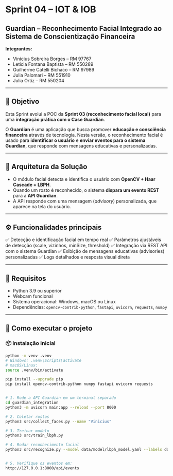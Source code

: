 # Sprint 04 – IOT & IOB
## Guardian – Reconhecimento Facial Integrado ao Sistema de Conscientização Financeira

**Integrantes:**
- Vinicius Sobreira Borges – RM 97767
- Leticia Fontana Baptista – RM 550289
- Guilherme Catelli Bichaco – RM 97989
- Julia Palomari – RM 551910
- Julia Ortiz – RM 550204

---

## 🎯 Objetivo
Esta Sprint evolui a POC da **Sprint 03 (reconhecimento facial local)** para uma **integração prática com o Case Guardian**.

O **Guardian** é uma aplicação que busca promover **educação e consciência financeira** através de tecnologia.
Nesta versão, o reconhecimento facial é usado para **identificar o usuário** e **enviar eventos para o sistema Guardian**, que responde com mensagens educativas e personalizadas.

---

## 🧠 Arquitetura da Solução


- O módulo facial detecta e identifica o usuário com **OpenCV + Haar Cascade + LBPH**.
- Quando um rosto é reconhecido, o sistema **dispara um evento REST** para a **API Guardian**.
- A API responde com uma mensagem (*advisory*) personalizada, que aparece na tela do usuário.

---

## ⚙️ Funcionalidades principais
✅ Detecção e identificação facial em tempo real
✅ Parâmetros ajustáveis de detecção (scale, vizinhos, minSize, threshold)
✅ Integração via REST API com o sistema Guardian
✅ Exibição de mensagens educativas (advisories) personalizadas
✅ Logs detalhados e resposta visual direta

---

## 🧩 Requisitos
- Python 3.9 ou superior
- Webcam funcional
- Sistema operacional: Windows, macOS ou Linux
- Dependências: `opencv-contrib-python`, `fastapi`, `uvicorn`, `requests`, `numpy`

---

## 🚀 Como executar o projeto

### 📦 Instalação inicial
```bash
python -m venv .venv
# Windows: .venv\Scripts\activate
# macOS/Linux:
source .venv/bin/activate

pip install --upgrade pip
pip install opencv-contrib-python numpy fastapi uvicorn requests


# 1. Rode a API Guardian em um terminal separado
cd guardian_integration
python3 -m uvicorn main:app --reload --port 8000

# 2. Coletar rostos
python3 src/collect_faces.py --name "Vinicius"

# 3. Treinar modelo
python3 src/train_lbph.py

# 4. Rodar reconhecimento facial
python3 src/recognize.py --model data/model/lbph_model.yaml --labels data/model/labels.json --camera 1


# 5. Verifique os eventos em:
http://127.0.0.1:8000/api/events
